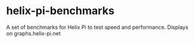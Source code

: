 # helix-pi-benchmarks
A set of benchmarks for Helix Pi to test speed and performance. Displays on graphs.helix-pi.net
